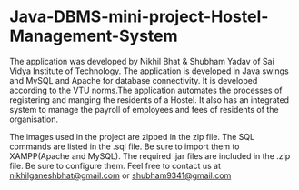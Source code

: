 # Java-DBMS-mini-project-Hostel-Management-System
The application was developed by Nikhil Bhat & Shubham Yadav of Sai Vidya Institute of Technology.
The application is developed in Java swings and MySQL and Apache for database connectivity. It is developed according to the VTU norms.The application automates the processes of registering and manging the residents of a Hostel. It also has an integrated system to manage the payroll of employees and fees of residents of the organisation.

The images used in the project are zipped in the zip file.
The SQL commands are listed in the .sql file. Be sure to import them to XAMPP(Apache and MySQL).
The required .jar files are included in the .zip file. Be sure to configure them.
Feel free to contact us at nikhilganeshbhat@gmail.com or shubham9341@gmail.com
